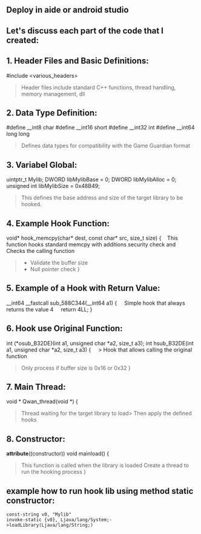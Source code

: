## Deploy in aide or android studio 

## Let's discuss each part of the code that I created:

## 1. Header Files and Basic Definitions:
#include <various_headers>

>Header files include standard C++ functions, thread handling, memory management, dll
## 2. Data Type Definition:
#define __int8 char
#define __int16 short 
#define __int32 int
#define __int64 long long

>Defines data types for compatibility with the Game Guardian format


## 3. Variabel Global:
uintptr_t Mylib;
DWORD libMylibBase = 0;
DWORD libMylibAlloc = 0;
unsigned int libMylibSize = 0x48B49;

>This defines the base address and size of the target library to be hooked.

## 4. Example Hook Function:
void* hook_memcpy(char* dest, const char* src, size_t size) {
   This function hooks standard memcpy with additions security check and
      Checks the calling function
   > - Validate the buffer size
  > - Null pointer check
}
## 5. Example of a Hook with Return Value:
__int64 __fastcall sub_588C344(__int64 a1) {
    Simple hook that always returns the value 4
    return 4LL;
}
## 6. Hook use Original Function:
int (*osub_B32DE)(int a1, unsigned char *a2, size_t a3);
int hsub_B32DE(int a1, unsigned char *a2, size_t a3) {
    > Hook that allows calling the original function
   > Only process if buffer size is 0x16 or 0x32
}
## 7. Main Thread:
void * Qwan_thread(void *) {
> Thread waiting for the target library to load> Then apply the defined hooks

## 8. Constructor:
__attribute__((constructor)) void mainload() {
> This function is called when the library is loaded
> Create a thread to run the hooking process
}

## example how to run hook lib using method static constructor:

    const-string v0, "Mylib"
    invoke-static {v0}, Ljava/lang/System;->loadLibrary(Ljava/lang/String;)
